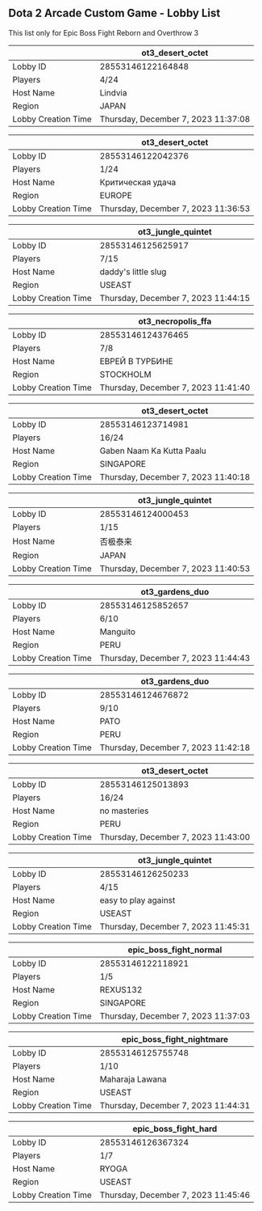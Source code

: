 ## Dota 2 Arcade Custom Game - Lobby List

This list only for Epic Boss Fight Reborn and Overthrow 3

|  | ot3_desert_octet |
| ------ | ------ |
| Lobby ID | 28553146122164848 |
| Players | 4/24 |
| Host Name | Lindvia| ZaiSe |
| Region | JAPAN |
| Lobby Creation Time | Thursday, December 7, 2023 11:37:08 |


|  | ot3_desert_octet |
| ------ | ------ |
| Lobby ID | 28553146122042376 |
| Players | 1/24 |
| Host Name | Критическая удача |
| Region | EUROPE |
| Lobby Creation Time | Thursday, December 7, 2023 11:36:53 |


|  | ot3_jungle_quintet |
| ------ | ------ |
| Lobby ID | 28553146125625917 |
| Players | 7/15 |
| Host Name | daddy's little slug |
| Region | USEAST |
| Lobby Creation Time | Thursday, December 7, 2023 11:44:15 |


|  | ot3_necropolis_ffa |
| ------ | ------ |
| Lobby ID | 28553146124376465 |
| Players | 7/8 |
| Host Name | ЕВРЕЙ В ТУРБИНЕ |
| Region | STOCKHOLM |
| Lobby Creation Time | Thursday, December 7, 2023 11:41:40 |


|  | ot3_desert_octet |
| ------ | ------ |
| Lobby ID | 28553146123714981 |
| Players | 16/24 |
| Host Name | Gaben Naam Ka Kutta Paalu |
| Region | SINGAPORE |
| Lobby Creation Time | Thursday, December 7, 2023 11:40:18 |


|  | ot3_jungle_quintet |
| ------ | ------ |
| Lobby ID | 28553146124000453 |
| Players | 1/15 |
| Host Name | 否极泰来 |
| Region | JAPAN |
| Lobby Creation Time | Thursday, December 7, 2023 11:40:53 |


|  | ot3_gardens_duo |
| ------ | ------ |
| Lobby ID | 28553146125852657 |
| Players | 6/10 |
| Host Name | Manguito |
| Region | PERU |
| Lobby Creation Time | Thursday, December 7, 2023 11:44:43 |


|  | ot3_gardens_duo |
| ------ | ------ |
| Lobby ID | 28553146124676872 |
| Players | 9/10 |
| Host Name | PATO |
| Region | PERU |
| Lobby Creation Time | Thursday, December 7, 2023 11:42:18 |


|  | ot3_desert_octet |
| ------ | ------ |
| Lobby ID | 28553146125013893 |
| Players | 16/24 |
| Host Name | no masteries |
| Region | PERU |
| Lobby Creation Time | Thursday, December 7, 2023 11:43:00 |


|  | ot3_jungle_quintet |
| ------ | ------ |
| Lobby ID | 28553146126250233 |
| Players | 4/15 |
| Host Name | easy to play against |
| Region | USEAST |
| Lobby Creation Time | Thursday, December 7, 2023 11:45:31 |


|  | epic_boss_fight_normal |
| ------ | ------ |
| Lobby ID | 28553146122118921 |
| Players | 1/5 |
| Host Name | REXUS132 |
| Region | SINGAPORE |
| Lobby Creation Time | Thursday, December 7, 2023 11:37:03 |


|  | epic_boss_fight_nightmare |
| ------ | ------ |
| Lobby ID | 28553146125755748 |
| Players | 1/10 |
| Host Name | Maharaja Lawana |
| Region | USEAST |
| Lobby Creation Time | Thursday, December 7, 2023 11:44:31 |


|  | epic_boss_fight_hard |
| ------ | ------ |
| Lobby ID | 28553146126367324 |
| Players | 1/7 |
| Host Name | RYOGA |
| Region | USEAST |
| Lobby Creation Time | Thursday, December 7, 2023 11:45:46 |


